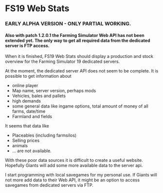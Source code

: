 # FS19 Web Stats

### EARLY ALPHA VERSION - ONLY PARTIAL WORKING. 

#### Also with patch 1.2.0.1 the Farming Simulator Web API has not been extended yet. The only way to get all required data from the dedicated server is FTP access. 

When it is finished, FS19 Web Stats should display a production and stock overview for the Farming Simulator 19 dedicated servers.

At the moment, the dedicated server API does not seem to be complete. It is possible to get information about
- online player
- Map name, server version, perhaps mods
- Vehicles, bales and pallets
- high demands
- some general data like ingame options, total amount of money of all farms, date/time
- Farmland and fields

It seems that data like
- Placeables (including farmsilos)
- Selling prices 
- animals 
- ...
are not available. 

With these poor data sources it is difficult to create a useful website. Hopefully Giants will add some more available data to the server api.

I start programming with local savegames for my personal use. If Giants will not more add data to their Web API, it might be an option to access savegames from dedicated servers via FTP. 
